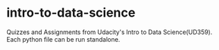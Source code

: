 intro-to-data-science
=====================
Quizzes and Assignments from Udacity's Intro to Data Science(UD359).
Each python file can be run standalone.
